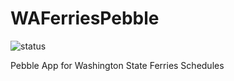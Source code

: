 WAFerriesPebble
===============
![status](https://cloudpebble.net/ide/project/319354/status.png)

Pebble App for Washington State Ferries Schedules


